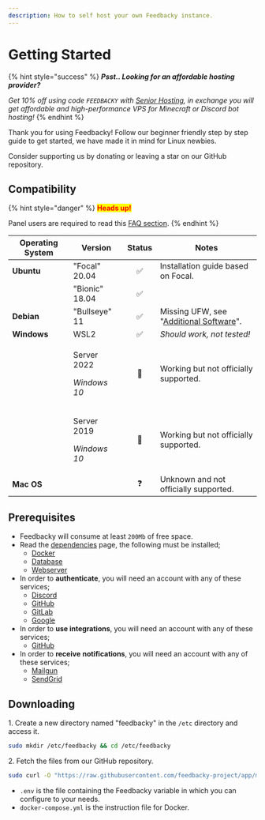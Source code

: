 ```yaml
---
description: How to self host your own Feedbacky instance.
---
```


# Getting Started

{% hint style="success" %}
_**Psst.. Looking for an affordable hosting provider?**_

_Get 10% off using code `FEEDBACKY` with_ [_Senior Hosting_](https://billing.senior-host.com/link.php?id=1)_, in exchange you will get affordable and high-performance VPS for Minecraft or Discord bot hosting!_
{% endhint %}

Thank you for using Feedbacky! Follow our beginner friendly step by step guide to get started, we have made it in mind for Linux newbies.

Consider supporting us by donating or leaving a star on our GitHub repository.

## Compatibility

{% hint style="danger" %}
<mark style="color:red;">**Heads up!**</mark>

Panel users are required to read this [FAQ section](../../project-overview/faq.md#can-i-host-feedbacky-on-x-panel).
{% endhint %}

| Operating System | Version                                       | Status | Notes                                                                                  |
| ---------------- | --------------------------------------------- | :----: | -------------------------------------------------------------------------------------- |
| **Ubuntu**       | "Focal" 20.04                                 |    ✅   | Installation guide based on Focal.                                                     |
| ​                | "Bionic" 18.04                                |    ✅   | ​                                                                                      |
| **Debian**       | "Bullseye" 11                                 |    ✅   | ​Missing UFW, see "[Additional Software](dependencies.md#uncomplicated-firewall-ufw)". |
| **Windows**      | WSL2                                          |    ✅   | _Should work, not tested!_                                                             |
| ​                | <p>​Server 2022</p><p><em>Windows 10</em></p> |   🔧   | Working but not officially supported.                                                  |
| ​                | <p>​Server 2019</p><p><em>Windows 10</em></p> |   🔧   | Working but not officially supported.                                                  |
| **Mac OS**       | ​                                             |    ❓   | Unknown and not officially supported.                                                  |

## Prerequisites

* Feedbacky will consume at least `200Mb` of free space.
* Read the [dependencies](dependencies.md) page, the following must be installed;
  * [Docker](dependencies.md#docker)
  * [Database](dependencies.md#mariadb)
  * [Webserver](dependencies.md#nginx)
* In order to **authenticate**, you will need an account with any of these services;
  * [Discord](https://discord.com)
  * [GitHub](https://github.com)
  * [GitLab](https://about.gitlab.com)
  * [Google](https://www.google.com)
* In order to **use integrations**, you will need an account with any of these services;
  * [GitHub](https://github.com)
* In order to **receive** **notifications**, you will need an account with any of these services;
  * [Mailgun](https://www.mailgun.com)
  * [SendGrid](https://sendgrid.com)

## Downloading

1\. Create a new directory named "feedbacky" in the `/etc` directory and access it.

```bash
sudo mkdir /etc/feedbacky && cd /etc/feedbacky 
```

2\. Fetch the files from our GitHub repository.

```bash
sudo curl -O "https://raw.githubusercontent.com/feedbacky-project/app/master/{.env,docker-compose.yml}"
```

* `.env` is the file containing the Feedbacky variable in which you can configure to your needs.
* `docker-compose.yml` is the instruction file for Docker.
